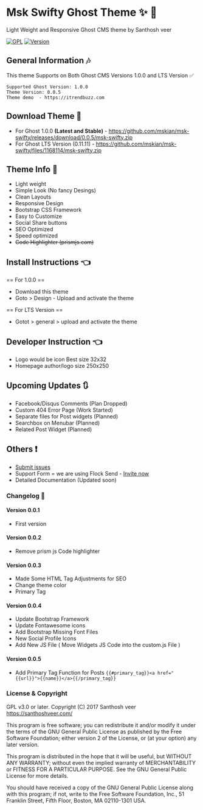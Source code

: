 # Msk Swifty Ghost Theme :sparkles: :star2:

Light Weight and Responsive Ghost CMS theme by Santhosh veer

[![GPL](https://img.shields.io/badge/Liscense-GPL-green.svg)](http://www.gnu.org/licenses/old-licenses/gpl-2.0.en.html)
[![Version](https://img.shields.io/badge/Release-v0.0.5-brightgreen.svg)](https://github.com/mskian/msk-swifty/releases)

## General Information :notes:

This theme Supports on Both Ghost CMS Versions 1.0.0 and LTS Version :white_check_mark:

```
Supported Ghost Version: 1.0.0
Theme Version: 0.0.5
Theme demo  - https://itrendbuzz.com
```
## Download Theme :file_folder:

- For Ghost 1.0.0 <b>(Latest and Stable)</b> - https://github.com/mskian/msk-swifty/releases/download/0.0.5/msk-swifty.zip
- For Ghost LTS Version (0.11.11) - https://github.com/mskian/msk-swifty/files/1168114/msk-swifty.zip

## Theme Info :bookmark:

- Light weight
- Simple Look (No fancy Desings)
- Clean Layouts
- Responsive Design
- Bootstrap CSS Framework
- Easy to Customize
- Social Share buttons
- SEO Optimized
- Speed optimized
- <strike>Code Highlighter (prismjs.com)</strike>


## Install Instructions :point_left:

== For 1.0.0 ==

- Download this theme
- Goto > Design - Upload and activate the theme 

== For LTS Version ==

- Gotot > general > upload and activate the theme


## Developer Instruction :point_left:

- Logo would be icon Best size 32x32 
- Homepage author/logo size 250x250

## Upcoming Updates :arrows_clockwise:

- Facebook/Disqus Comments (Plan Dropped)
- Custom 404 Error Page (Work Started)
- Separate files for Post widgets (Planned)
- Searchbox on Menubar (Planned)
- Related Post Widget (Planned)

## Others :exclamation:

- <a href="https://github.com/mskian/msk-swifty/issues">Submit issues</a>
- Support Form = we are using Flock Send - <a href="https://mskian.flock.com/">Invite now</a>
- Detailed Documentation (Updated soon)


### Changelog :mega:

#### Version 0.0.1

- First version

#### Version 0.0.2

- Remove prism js Code highlighter

#### Version 0.0.3

- Made Some HTML Tag Adjustments for SEO
- Change theme color
- Primary Tag

#### Version 0.0.4

- Update Bootstrap Framework
- Update Fontawesome icons
- Add Bootstrap Missing Font Files
- New Social Profile Icons
- Add New JS File ( Move Widgets JS Code into the custom.js File )

#### Version 0.0.5

- Add Primary Tag Function for Posts ```{{#primary_tag}}<a href="{{url}}">{{name}}</a>{{/primary_tag}}```


### License & Copyright

GPL v3.0 or later.
Copyright (C) 2017  Santhosh veer https://santhoshveer.com/

This program is free software; you can redistribute it and/or modify it
under the terms of the GNU General Public License as published by the Free
Software Foundation; either version 2 of the License, or (at your option)
any later version.

This program is distributed in the hope that it will be useful, but WITHOUT
ANY WARRANTY; without even the implied warranty of MERCHANTABILITY or
FITNESS FOR A PARTICULAR PURPOSE.  See the GNU General Public License for
more details.

You should have received a copy of the GNU General Public License along
with this program; if not, write to the Free Software Foundation, Inc.,
51 Franklin Street, Fifth Floor, Boston, MA 02110-1301 USA.

